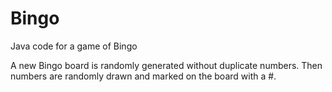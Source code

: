 # Bingo
Java code for a game of Bingo

A new Bingo board is randomly generated without duplicate numbers. Then numbers are randomly drawn and marked on the board with a #.
